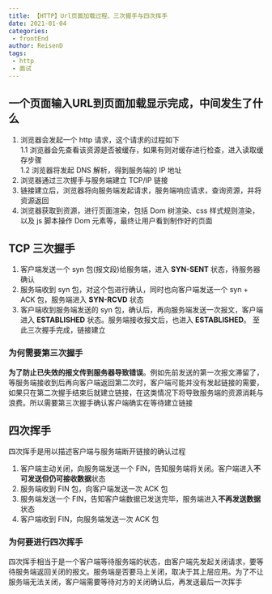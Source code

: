 ```yaml
---
title: 【HTTP】Url页面加载过程、三次握手与四次挥手
date: 2021-01-04
categories:
 - frontEnd
author: ReisenD
tags:
 - http
 - 面试
---
```


## 一个页面输入URL到页面加载显示完成，中间发生了什么
1. 浏览器会发起一个 http 请求，这个请求的过程如下  
1.1 浏览器会先查看该资源是否被缓存，如果有则对缓存进行检查，进入读取缓存步骤  
1.2 浏览器将发起 DNS 解析，得到服务端的 IP 地址  
2. 浏览器通过三次握手与服务端建立 TCP/IP 链接  
3. 链接建立后，浏览器将向服务端发起请求，服务端响应请求，查询资源，并将资源返回
4. 浏览器获取到资源，进行页面渲染，包括 Dom 树渲染、css 样式规则渲染，以及 js 脚本操作 Dom 元素等，最终让用户看到制作好的页面

## TCP 三次握手
1. 客户端发送一个 syn 包(报文段)给服务端，进入 **SYN-SENT** 状态，待服务器确认  
2. 服务端收到 syn 包，对这个包进行确认，同时也向客户端发送一个 syn + ACK 包，服务端进入 **SYN-RCVD** 状态
3. 客户端收到服务端发送的 syn 包，确认后，再向服务端发送一次报文，客户端进入 **ESTABLISHED** 状态。服务端接收报文后，也进入 **ESTABLISHED**。  至此三次握手完成，链接建立 
 
### 为何需要第三次握手
**为了防止已失效的报文传到服务器导致错误**。例如先前发送的第一次报文滞留了，等服务端接收到后再向客户端返回第二次时，客户端可能并没有发起链接的需要，如果只在第二次握手结束后就建立链接，在这类情况下将导致服务端的资源消耗与浪费。所以需要第三次握手确认客户端确实在等待建立链接

## 四次挥手
四次挥手是用以描述客户端与服务端断开链接的确认过程
1. 客户端主动关闭，向服务端发送一个 FIN，告知服务端将关闭。客户端进入**不可发送但仍可接收数据**状态  
2. 服务端收到 FIN 包，向客户端发送一次 ACK 包
3. 服务端发送一个 FIN，告知客户端数据已发送完毕，服务端进入**不再发送数据**状态
4. 客户端收到 FIN，向服务端发送一次 ACK 包

### 为何要进行四次挥手
四次挥手相当于是一个客户端等待服务端的状态，由客户端先发起关闭请求，要等待服务端返回关闭的报文。服务端是否要马上关闭，取决于其上层应用。为了不让服务端无法关闭，客户端需要等待对方的关闭确认后，再发送最后一次挥手